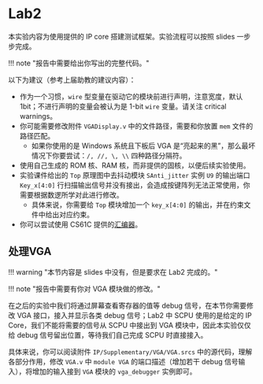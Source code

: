 # Lab2

本实验内容为使用提供的 IP core 搭建测试框架。实验流程可以按照 slides 一步步完成。

!!! note "报告中需要给出你写出的完整代码。"

以下为建议（参考上届助教的建议内容）：

* 作为一个习惯，`wire` 型变量在驱动它的模块前进行声明，注意宽度，默认 1bit；不进行声明的变量会被认为是 1-bit `wire` 变量。请关注 critical warnings。
* 你可能需要修改附件 `VGADisplay.v` 中的文件路径，需要和你放置 `mem` 文件的路径匹配。
  * 如果你使用的是 Windows 系统且下板后 VGA 是“亮起来的黑”，那么最坏情况下你要尝试：`/, //, \, \\` 四种路径分隔符。
* 使用自己生成的 ROM 核、RAM 核，而非提供的固核，以便后续实验使用。
* 实验课件给出的 `Top` 原理图中去抖动模块 `SAnti_jitter` 实例 `U9` 的输出端口 `Key_x[4:0]` 行扫描输出信号并没有接出，会造成按键阵列无法正常使用，你需要根据数逻所学对此进行修改。
  * 具体来说，你需要给 `Top` 模块增加一个 `key_x[4:0]` 的输出，并在约束文件中给出对应约束。
* 你可以尝试使用 CS61C 提供的[汇编器](http://venus.cs61c.org/)。

## 处理VGA

!!! warning "本节内容是 slides 中没有，但是要求在 Lab2 完成的。"

!!! note "报告中需要有你对 VGA 模块做的修改。"

在之后的实验中我们将通过屏幕查看寄存器的值等 debug 信号，在本节你需要修改 VGA 接口，接入并显示各类 debug 信号；Lab2 中 SCPU 使用的是给定的 IP Core，我们不能将需要的信号从 SCPU 中接出到 VGA 模块中，因此本实验仅仅给 debug 信号留出位置，等待我们自己完成 SCPU 时直接接入。

具体来说，你可以阅读附件 `IP/Supplementary/VGA/VGA.srcs` 中的源代码，理解各部分作用，修改 `VGA.v` 中 `module VGA` 的端口描述（增加若干 debug 信号输入），将增加的输入接到 `VGA` 模块的 `vga_debugger` 实例即可。
